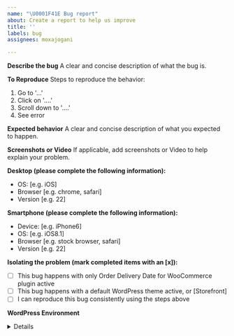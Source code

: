 ```yaml
---
name: "\U0001F41E Bug report"
about: Create a report to help us improve
title: ''
labels: bug
assignees: moxajogani

---
```


**Describe the bug**
A clear and concise description of what the bug is.

**To Reproduce**
Steps to reproduce the behavior:
1. Go to '...'
2. Click on '....'
3. Scroll down to '....'
4. See error

**Expected behavior**
A clear and concise description of what you expected to happen.

**Screenshots or Video**
If applicable, add screenshots or Video to help explain your problem.

**Desktop (please complete the following information):**
 - OS: [e.g. iOS]
 - Browser [e.g. chrome, safari]
 - Version [e.g. 22]

**Smartphone (please complete the following information):**
 - Device: [e.g. iPhone6]
 - OS: [e.g. iOS8.1]
 - Browser [e.g. stock browser, safari]
 - Version [e.g. 22]

**Isolating the problem (mark completed items with an [x]):**
- [ ] This bug happens with only Order Delivery Date for WooCommerce plugin active
- [ ] This bug happens with a default WordPress theme active, or [Storefront]
- [ ] I can reproduce this bug consistently using the steps above

**WordPress Environment**
<details>
```
**Additional context**
Add any other context about the problem here.
